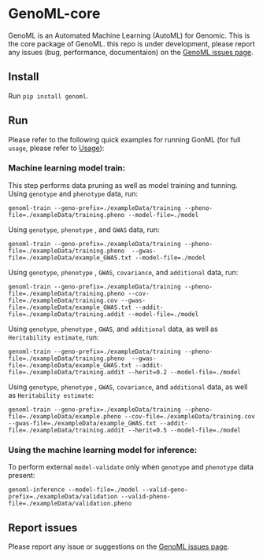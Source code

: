 # GenoML-core
GenoML is an Automated Machine Learning (AutoML) for Genomic. This is the core package of GenoML. 
this repo is under development, please report any issues (bug, performance, documentaion) on the [GenoML issues page](https://github.com/GenoML/genoml/issues). 

## Install
Run `pip install genoml`.

## Run
Please refer to the following quick examples for running GonML (for full `usage`, please refer to [Usage](#usage)):

### Machine learning model train:
This step performs data pruning as well as model training and tunning.
Using `genotype` and `phenotype` data, run:

    genoml-train --geno-prefix=./exampleData/training --pheno-file=./exampleData/training.pheno --model-file=./model

Using `genotype`, `phenotype` , and `GWAS` data, run:
 
    genoml-train --geno-prefix=./exampleData/training --pheno-file=./exampleData/training.pheno  --gwas-file=./exampleData/example_GWAS.txt --model-file=./model

Using `genotype`, `phenotype` , `GWAS`, `covariance`, and `additional` data, run:

    genoml-train --geno-prefix=./exampleData/training --pheno-file=./exampleData/training.pheno --cov-file=./exampleData/training.cov --gwas-file=./exampleData/example_GWAS.txt --addit-file=./exampleData/training.addit --model-file=./model 

Using `genotype`, `phenotype` , `GWAS`, and `additional` data, as well as `Heritability estimate`, run:

    genoml-train --geno-prefix=./exampleData/training --pheno-file=./exampleData/training.pheno  --gwas-file=./exampleData/example_GWAS.txt --addit-file=./exampleData/training.addit --herit=0.2 --model-file=./model 

Using `genotype`, `phenotype` , `GWAS`, `covariance`, and `additional` data, as well as `Heritability estimate`:

    genoml-train --geno-prefix=./exampleData/training --pheno-file=./exampleData/example.pheno --cov-file=./exampleData/training.cov --gwas-file=./exampleData/example_GWAS.txt --addit-file=./exampleData/training.addit --herit=0.5 --model-file=./model

### Using the machine learning model for inference:
To perform external `model-validate` only when `genotype` and `phenotype` data present:

    genoml-inference --model-file=./model --valid-geno-prefix=./exampleData/validation --valid-pheno-file=./exampleData/validation.pheno

     
## Report issues 
Please report any issue or suggestions on the [GenoML issues page](https://github.com/GenoML/genoml/issues).
